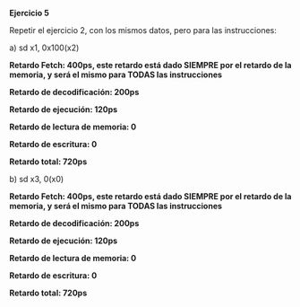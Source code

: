 **Ejercicio 5**

Repetir el ejercicio 2, con los mismos datos, pero para las instrucciones:

a) sd x1, 0x100(x2)

**Retardo Fetch: 400ps, este retardo está dado SIEMPRE por el retardo de la memoria, y será el mismo para TODAS las instrucciones**

**Retardo de decodificación: 200ps**

**Retardo de ejecución: 120ps**

**Retardo de lectura de memoria: 0**

**Retardo de escritura: 0**

**Retardo total: 720ps**


b) sd x3, 0(x0)

**Retardo Fetch: 400ps, este retardo está dado SIEMPRE por el retardo de la memoria, y será el mismo para TODAS las instrucciones**

**Retardo de decodificación: 200ps**

**Retardo de ejecución: 120ps**

**Retardo de lectura de memoria: 0**

**Retardo de escritura: 0**

**Retardo total: 720ps**

